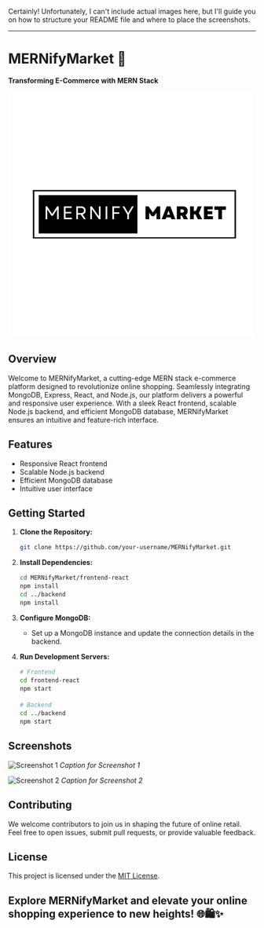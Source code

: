 Certainly! Unfortunately, I can't include actual images here, but I'll guide you on how to structure your README file and where to place the screenshots.

---

# MERNifyMarket 🚀

**Transforming E-Commerce with MERN Stack**

![MERNifyMarket Logo](/frontend-react/public/assets/logo.png)

## Overview

Welcome to MERNifyMarket, a cutting-edge MERN stack e-commerce platform designed to revolutionize online shopping. Seamlessly integrating MongoDB, Express, React, and Node.js, our platform delivers a powerful and responsive user experience. With a sleek React frontend, scalable Node.js backend, and efficient MongoDB database, MERNifyMarket ensures an intuitive and feature-rich interface.

## Features

- Responsive React frontend
- Scalable Node.js backend
- Efficient MongoDB database
- Intuitive user interface

## Getting Started

1. **Clone the Repository:**

   ```bash
   git clone https://github.com/your-username/MERNifyMarket.git
   ```

2. **Install Dependencies:**

   ```bash
   cd MERNifyMarket/frontend-react
   npm install
   cd ../backend
   npm install
   ```

3. **Configure MongoDB:**

   - Set up a MongoDB instance and update the connection details in the backend.

4. **Run Development Servers:**

   ```bash
   # Frontend
   cd frontend-react
   npm start

   # Backend
   cd ../backend
   npm start
   ```

## Screenshots

![Screenshot 1](path/to/screenshot1.png)
_Caption for Screenshot 1_

![Screenshot 2](path/to/screenshot2.png)
_Caption for Screenshot 2_

## Contributing

We welcome contributors to join us in shaping the future of online retail. Feel free to open issues, submit pull requests, or provide valuable feedback.

## License

This project is licensed under the [MIT License](LICENSE).

## Explore MERNifyMarket and elevate your online shopping experience to new heights! 🌐🛍️✨

